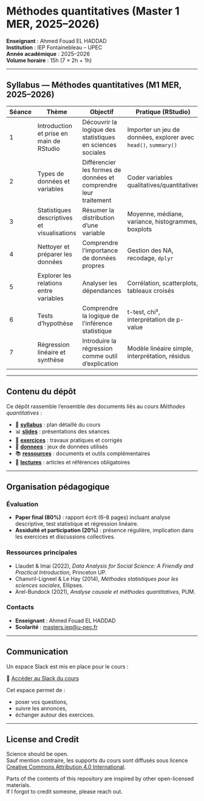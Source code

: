 # Méthodes quantitatives (Master 1 MER, 2025–2026)

**Enseignant** : Ahmed Fouad EL HADDAD  
**Institution** : IEP Fontainebleau – UPEC  
**Année académique** : 2025–2026  
**Volume horaire** : 15h (7 × 2h + 1h)  

---

## Syllabus — Méthodes quantitatives (M1 MER, 2025–2026)

| Séance | Thème | Objectif | Pratique (RStudio) | Exemple |
|--------|-------|-----------|--------------------|---------|
| 1 | Introduction et prise en main de RStudio | Découvrir la logique des statistiques en sciences sociales | Importer un jeu de données, explorer avec `head()`, `summary()` | Jeu fictif (habitudes de lecture) |
| 2 | Types de données et variables | Différencier les formes de données et comprendre leur traitement | Coder variables qualitatives/quantitatives | Genre, âge, revenu |
| 3 | Statistiques descriptives et visualisations | Résumer la distribution d’une variable | Moyenne, médiane, variance, histogrammes, boxplots | Répartition de l’âge des étudiants |
| 4 | Nettoyer et préparer les données | Comprendre l’importance de données propres | Gestion des NA, recodage, `dplyr` | Mini-base avec valeurs manquantes |
| 5 | Explorer les relations entre variables | Analyser les dépendances | Corrélation, scatterplots, tableaux croisés | Satisfaction × sexe |
| 6 | Tests d’hypothèse | Comprendre la logique de l’inférence statistique | t-test, chi², interprétation de p-value | Opinion politique × tranche d’âge |
| 7 | Régression linéaire et synthèse | Introduire la régression comme outil d’explication | Modèle linéaire simple, interprétation, résidus | Âge → revenu |

---

## Contenu du dépôt

Ce dépôt rassemble l’ensemble des documents liés au cours *Méthodes quantitatives* :  

- 📑 [**syllabus**](./syllabus) : plan détaillé du cours  
- 📊 [**slides**](./slides) : présentations des séances  
- 📝 [**exercices**](./exercices) : travaux pratiques et corrigés  
- 📂 [**donnees**](./donnees_codes) : jeux de données utilisés  
- 📚 [**ressources**](./ressources) : documents et outils complémentaires  
- 📖 [**lectures**](./lectures) : articles et références obligatoires  

---

## Organisation pédagogique

### Évaluation
- **Paper final (80%)** : rapport écrit (6–8 pages) incluant analyse descriptive, test statistique et régression linéaire.  
- **Assiduité et participation (20%)** : présence régulière, implication dans les exercices et discussions collectives.  

### Ressources principales
- Llaudet & Imai (2022), *Data Analysis for Social Science: A Friendly and Practical Introduction*, Princeton UP.  
- Chanvril-Ligneel & Le Hay (2014), *Méthodes statistiques pour les sciences sociales*, Ellipses.  
- Arel-Bundock (2021), *Analyse causale et méthodes quantitatives*, PUM.  

### Contacts
- **Enseignant** : Ahmed Fouad EL HADDAD  
- **Scolarité** : masters.iep@u-pec.fr  

---

## Communication

Un espace Slack est mis en place pour le cours :  

🔗 [Accéder au Slack du cours](https://iepfontainebleauupec.slack.com/archives/C09G9K2HU14)  

Cet espace permet de :  
- poser vos questions,  
- suivre les annonces,  
- échanger autour des exercices.  

---

## License and Credit

Science should be open.  
Sauf mention contraire, les supports du cours sont diffusés sous licence  
[Creative Commons Attribution 4.0 International](https://creativecommons.org/licenses/by/4.0/).  

Parts of the contents of this repository are inspired by other open-licensed materials.  
If I forgot to credit someone, please reach out.  
